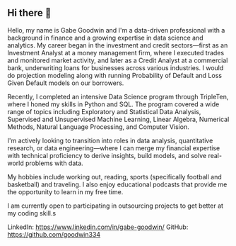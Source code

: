 ## Hi there 👋

Hello, my name is Gabe Goodwin and I'm a data-driven professional with a background in finance and a growing expertise in data science and analytics. My career began in the investment and credit sectors—first as an Investment Analyst at a money management firm, where I executed trades and monitored market activity, and later as a Credit Analyst at a commercial bank, underwriting loans for businesses across various industries.  I would do projection modeling along with running Probability of Default and Loss Given Default models on our borrowers.

Recently, I completed an intensive Data Science program through TripleTen, where I honed my skills in Python and SQL. The program covered a wide range of topics including Exploratory and Statistical Data Analysis, Supervised and Unsupervised Machine Learning, Linear Algebra, Numerical Methods, Natural Language Processing, and Computer Vision.

I'm actively looking to transition into roles in data analysis, quantitative research, or data engineering—where I can merge my financial expertise with technical proficiency to derive insights, build models, and solve real-world problems with data.

My hobbies include working out, reading, sports (specifically football and basketball) and traveling.  I also enjoy educational podcasts that provide me the opportunity to learn in my free time.

I am currently open to participating in outsourcing projects to get better at my coding skill.s


LinkedIn: https://www.linkedin.com/in/gabe-goodwin/
GitHub: https://github.com/goodwin334
